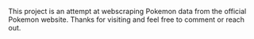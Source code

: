 This project is an attempt at webscraping Pokemon data from the official Pokemon website. Thanks for visiting and feel free to comment or reach out.
